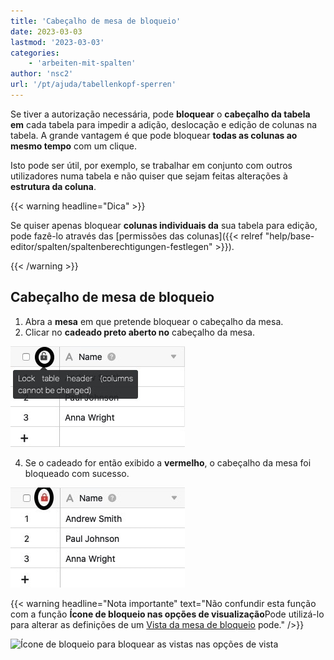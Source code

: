 ```yaml
---
title: 'Cabeçalho de mesa de bloqueio'
date: 2023-03-03
lastmod: '2023-03-03'
categories:
    - 'arbeiten-mit-spalten'
author: 'nsc2'
url: '/pt/ajuda/tabellenkopf-sperren'
---
```


Se tiver a autorização necessária, pode **bloquear** o **cabeçalho da tabela em** cada tabela para impedir a adição, deslocação e edição de colunas na tabela. A grande vantagem é que pode bloquear **todas as colunas ao mesmo tempo** com um clique.

Isto pode ser útil, por exemplo, se trabalhar em conjunto com outros utilizadores numa tabela e não quiser que sejam feitas alterações à **estrutura da coluna**.

{{< warning  headline="Dica" >}}

Se quiser apenas bloquear **colunas individuais da** sua tabela para edição, pode fazê-lo através das [permissões das colunas]({{< relref "help/base-editor/spalten/spaltenberechtigungen-festlegen" >}}).

{{< /warning >}}

## Cabeçalho de mesa de bloqueio

1. Abra a **mesa** em que pretende bloquear o cabeçalho da mesa.
2. Clicar no **cadeado preto aberto no** cabeçalho da mesa.

![Bloqueio do cabeçalho da mesa](images/lock-the-table-head.jpg)

4. Se o cadeado for então exibido a **vermelho**, o cabeçalho da mesa foi bloqueado com sucesso.

![Símbolo de bloqueio para cabeçalho de mesa bloqueado com sucesso](images/locked-table-head.jpg)

{{< warning  headline="Nota importante"  text="Não confundir esta função com a função **Ícone de bloqueio nas opções de visualização**Pode utilizá-lo para alterar as definições de um [Vista da mesa de bloqueio](https://seatable.io/pt/docs/ansichtsoptionen/ansicht-sperren/) pode." />}}

![Ícone de bloqueio para bloquear as vistas nas opções de vista](https://seatable.io/wp-content/uploads/2022/10/Bildschirmfoto-2022-10-28-um-15.22.16.png)
